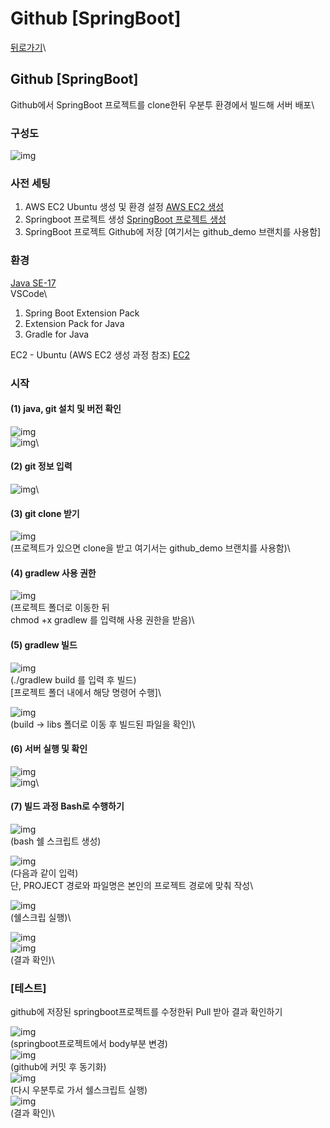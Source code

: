 # Github \[SpringBoot]

[뒤로가기](../../)\


## Github \[SpringBoot]

Github에서 SpringBoot 프로젝트를 clone한뒤 우분투 환경에서 빌드해 서버 배포\


### 구성도

![img](<../Img/github \[SpringBoot].png>)

### 사전 세팅

1. AWS EC2 Ubuntu 생성 및 환경 설정 [AWS EC2 생성](EC2.md)
2. Springboot 프로젝트 생성 [SpringBoot 프로젝트 생성](<Local \[SpringBoot].md>)
3. SpringBoot 프로젝트 Github에 저장 \[여기서는 github\_demo 브랜치를 사용함]

### 환경

[Java SE-17](https://www.oracle.com/java/technologies/javase/jdk17-archive-downloads.html)\
VSCode\


1. Spring Boot Extension Pack
2. Extension Pack for Java
3. Gradle for Java

EC2 - Ubuntu (AWS EC2 생성 과정 참조) [EC2](EC2.md)

### 시작

#### (1) java, git 설치 및 버전 확인

![img](../Img/github1.png)\
![img](../Img/github2.png)\


#### (2) git 정보 입력

![img](../Img/github3.png)\


#### (3) git clone 받기

![img](../Img/github4.png)\
(프로젝트가 있으면 clone을 받고 여기서는 github\_demo 브랜치를 사용함)\


#### (4) gradlew 사용 권한

![img](../Img/github5.png)\
(프로젝트 폴더로 이동한 뒤\
chmod +x gradlew 를 입력해 사용 권한을 받음)\


#### (5) gradlew 빌드

![img](../Img/github6.png)\
(./gradlew build 를 입력 후 빌드)\
\[프로젝트 폴더 내에서 해당 명령어 수행]\


![img](../Img/github7.png)\
(build -> libs 폴더로 이동 후 빌드된 파일을 확인)\


#### (6) 서버 실행 및 확인

![img](../Img/github8.png)\
![img](../Img/github9.png)\


#### (7) 빌드 과정 Bash로 수행하기

![img](../Img/github10.png)\
(bash 쉘 스크립트 생성)

![img](../Img/github11.png)\
(다음과 같이 입력)\
단, PROJECT 경로와 파일명은 본인의 프로젝트 경로에 맞춰 작성\


![img](../Img/github18.png)\
(쉘스크립 실행)\


![img](../Img/github12.png)\
![img](../Img/github13.png)\
(결과 확인)\


### \[테스트]

github에 저장된 springboot프로젝트를 수정한뒤 Pull 받아 결과 확인하기

![img](../Img/github14.png)\
(springboot프로젝트에서 body부분 변경)\
![img](../Img/github15.png)\
(github에 커밋 후 동기화)\
![img](../Img/github16.png)\
(다시 우분투로 가서 쉘스크립트 실행)\
![img](../Img/github17.png)\
(결과 확인)\
